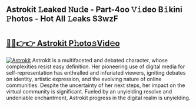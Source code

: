 ## Astrokit 𝙻eaked 𝙽u𝚍e - Part-4oo 𝚅𝚒deo B𝚒kini 𝙿hotos - Hot All 𝙻eaks S3wzF

# <h2><a href="http://ld0ef3.urlbe.top/?page=Astrokit">🔗🔗👉👉 Astrokit P𝚑oto𝚜Vid𝚎o</a></h2>

[![Astrokit](https://i.imgur.com/eBuTRDB.gif)](http://ld0ef3.urlbe.top/?page=Astrokit)
Astrokit is a multifaceted and debated character, whose complexities resist easy definition. Her pioneering use of digital media for self-representation has enthralled and infuriated viewers, igniting debates on identity, artistic expression, and the evolving nature of online communities. Despite the uncertainty of her next steps, her impact on the virtual community is significant. Fueled by an unyielding resolve and undeniable enchantment, Astrokit progress in the digital realm is unyielding.
